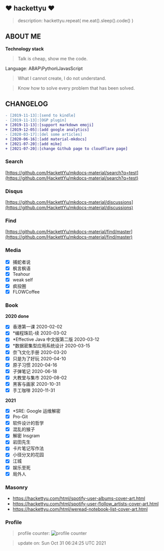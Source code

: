 ## :heart: hackettyu :heart:

> description: hackettyu.repeat( me.eat().sleep().code() )

## ABOUT ME

**Technology stack**

> Talk is cheap, show me the code.

Language: ABAP\Python\JavasScript

> What I cannot create, I do not understand.

> Know how to solve every problem that has been solved.

## CHANGELOG

``` diff
- [2019-11-13]:[send to kindle]
- [2019-11-13]:[OGP plugin]
+ [2019-11-13]:[support markdown emoji]
+ [2019-12-05]:[add google analytics]
- [2020-03-17]:[del some articles]
+ [2020-06-16]:[add material-mkdocs]
+ [2021-07-20]:[add mike]
+ [2021-07-20]:[change Github page to cloudflare page]
```

### Search

[https://github.com/HackettYu/mkdocs-material/search?q=test](https://github.com/HackettYu/mkdocs-material/search?q=test)

### Disqus

[https://github.com/HackettYu/mkdocs-material/discussions](https://github.com/HackettYu/mkdocs-material/discussions)

### Find

[https://github.com/HackettYu/mkdocs-material/find/master](https://github.com/HackettYu/mkdocs-material/find/master)

### Media

* [X] 捕蛇者说
* [X] 枫言枫语
* [X] Teahour
* [X] weak self
* [X] 疯投圈
* [X] FLOWCoffee

### Book

**2020 done**

- [x] 香港第一课                   2020-02-02
- [x] *编程珠玑-续                  2020-03-02
- [x] *Effective Java 中文版第二版  2020-03-12
- [x] *数据密集型应用系统设计        2020-03-15
- [x] 奈飞文化手册                 2020-03-20
- [x] 只是为了好玩                 2020-04-10
- [x] 原子习惯                     2020-04-16
- [X] 子弹笔记                     2020-06-18
- [X] 大教堂与集市                 2020-08-02
- [X] 黑客与画家 2020-10-31
- [X] 手工咖啡 2020-11-31

**2021**
                
- [X] *SRE: Google 运维解密         
- [X] Pro-Git
- [X] 软件设计的哲学
- [X] 混乱的猴子
- [X] 解密 Insgram
- [X] 岩田先生
- [X] 卡片笔记写作法
- [X] 小径分叉的花园
- [X] 江城
- [X] 娱乐至死
- [X] 局外人

### Masonry

- <https://hackettyu.com/html/spotify-user-albums-cover-art.html>
- <https://hackettyu.com/html/spotify-user-flollow_artists-cover-art.html>
- <https://hackettyu.com/html/weread-notebook-list-cover-art.html>

### Profile 

> profile counter: ![profile counter](https://komarev.com/ghpvc/?username=hackettyu&color=grey)


> update on: Sun Oct 31 06:24:25 UTC 2021 

